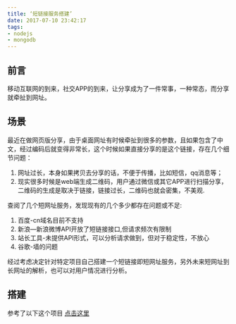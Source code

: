```yaml
---
title: ‘短链接服务搭建’
date: 2017-07-10 23:42:17
tags:
- nodejs
- mongodb
---
```

## 前言
移动互联网的到来，社交APP的到来，让分享成为了一件常事，一种常态，而分享就牵扯到网址。

## 场景
最近在做网页版分享，由于桌面网址有时候牵扯到很多的参数，且如果包含了中文，经过编码后就变得非常长，这个时候如果直接分享的是这个链接，存在几个细节问题：
1. 网址过长，本身如果拷贝去分享的话，不便于传播，比如短信，qq消息等；
2. 现实很多时候是web端生成二维码，用户通过微信或其它APP进行扫描分享，二维码的生成是取决于链接，链接过长，二维码也就会密集，不美观.

查阅了几个短网址服务，发现现有的几个多少都存在问题或不足:
1. 百度-cn域名目前不支持
2. 新浪—新浪微博API开放了短链接接口,但请求频次有限制
3. 站长工具-未提供API形式，可以分析请求做到，但对于稳定性，不放心
4. 谷歌-墙的问题

经过考虑决定针对特定项目自己搭建一个短链接即短网址服务，另外未来短网址到长网址的解析，也可以对用户情况进行分析。

## 搭建
参考了以下这个项目
[点击这里](https://github.com/edwardhotchkiss/short)